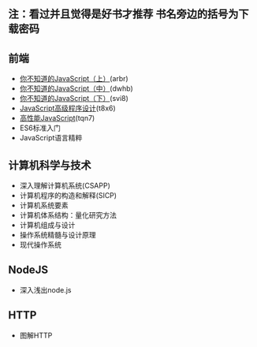 ## 注：看过并且觉得是好书才推荐 书名旁边的括号为下载密码
## 前端
* [你不知道的JavaScript（上）](https://pan.baidu.com/s/1IcftWhmNQRm3O2JKhecykw )(arbr)
* [你不知道的JavaScript（中）](https://pan.baidu.com/s/1abe5SOgLVaZNPQXKOS1VSw)(dwhb)
* [你不知道的JavaScript（下）](https://pan.baidu.com/s/1_kZSaEyQ5tyf1zW2XnWqkA)(svi8)
* [JavaScript高级程序设计](https://pan.baidu.com/s/1hjvR5FJ-1tuV8Tl972iyHQ)(t8x6)
* [高性能JavaScript](https://pan.baidu.com/s/1VVwbEeLi5ibpd_xH59im8g)(tqn7)
* ES6标准入门
* JavaScript语言精粹

## 计算机科学与技术
* 深入理解计算机系统(CSAPP)
* 计算机程序的构造和解释(SICP)
* 计算机系统要素
* 计算机体系结构：量化研究方法
* 计算机组成与设计
* 操作系统精髓与设计原理
* 现代操作系统

## NodeJS
* 深入浅出node.js

## HTTP
* 图解HTTP
